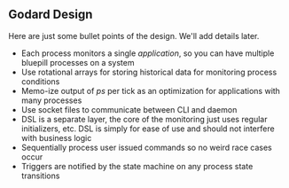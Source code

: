 ## Godard Design
Here are just some bullet points of the design. We'll add details later.

 * Each process monitors a single _application_, so you can have multiple bluepill processes on a system
 * Use rotational arrays for storing historical data for monitoring process conditions
 * Memo-ize output of _ps_ per tick as an optimization for applications with many processes
 * Use socket files to communicate between CLI and daemon
 * DSL is a separate layer, the core of the monitoring just uses regular initializers, etc. DSL is simply for ease of use and should not interfere with business logic
 * Sequentially process user issued commands so no weird race cases occur
 * Triggers are notified by the state machine on any process state transitions
